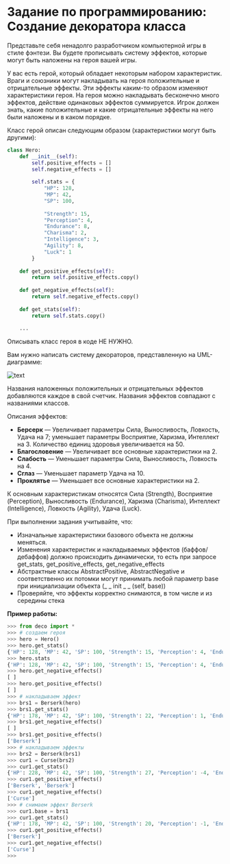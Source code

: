 # Задание по программированию: Создание декоратора класса

Представьте себя ненадолго разработчиком компьютерной игры в стиле фэнтези. Вы будете прописывать систему эффектов, которые могут быть наложены на героя вашей игры.

У вас есть герой, который обладает некоторым набором характеристик. Враги и союзники могут накладывать на героя положительные и отрицательные эффекты. Эти эффекты каким-то образом изменяют характеристики героя. На героя можно накладывать бесконечно много эффектов, действие одинаковых эффектов суммируется. Игрок должен знать, какие положительные и какие отрицательные эффекты на него были наложены и в каком порядке.

Класс герой описан следующим образом (характеристики могут быть другими):

```python
class Hero:
    def __init__(self):
        self.positive_effects = []
        self.negative_effects = []
        
        self.stats = {
            "HP": 128,
            "MP": 42,
            "SP": 100,
            
            "Strength": 15,
            "Perception": 4,
            "Endurance": 8,
            "Charisma": 2,
            "Intelligence": 3,
            "Agility": 8,
            "Luck": 1
        } 
        
    def get_positive_effects(self):
        return self.positive_effects.copy()
    
    def get_negative_effects(self):
        return self.negative_effects.copy()
    
    def get_stats(self):
        return self.stats.copy()
        
    ...
```

Описывать класс героя в коде НЕ НУЖНО.

Вам нужно написать систему декораторов, представленную на UML-диаграмме:

![text](https://d3c33hcgiwev3.cloudfront.net/imageAssetProxy.v1/fXs5G_96EeeAPQprC3K2Bg_8e1189dd970d8e6270b7fbe567341f44_Decorator.JPG?expiry=1560902400000&hmac=pdNP9PxKsg6Ldet33X5WPs6FQtW6Keq2c6m6-0EDXpQ)

Названия наложенных положительных и отрицательных эффектов добавляются каждое в свой счетчик. Названия эффектов совпадают с названиями классов.

Описания эффектов:

* __Берсерк__ — Увеличивает параметры Сила, Выносливость, Ловкость, Удача на 7; уменьшает параметры Восприятие, Харизма, Интеллект на 3. Количество единиц здоровья увеличивается на 50.
* __Благословение__ — Увеличивает все основные характеристики на 2.
* __Слабость__ — Уменьшает параметры Сила, Выносливость, Ловкость на 4.
* __Сглаз__ — Уменьшает параметр Удача на 10.
* __Проклятье__ — Уменьшает все основные характеристики на 2.

К основным характеристикам относятся Сила (Strength), Восприятие (Perception), Выносливость (Endurance), Харизма (Charisma), Интеллект (Intelligence), Ловкость (Agility), Удача (Luck).

При выполнении задания учитывайте, что:

* Изначальные характеристики базового объекта не должны меняться.
* Изменения характеристик и накладываемых эффектов (баффов/дебаффов) должно происходить динамически, то есть при запросе get_stats, get_positive_effects, get_negative_effects
* Абстрактные классы AbstractPositive, AbstractNegative и соответственно их потомки могут принимать любой параметр base при инициализации объекта (_ _ init _ _ (self, base))
* Проверяйте, что эффекты корректно снимаются, в том числе и из середины стека

__Пример работы:__

```python
>>> from deco import *
>>> # создаем героя
>>> hero = Hero()
>>> hero.get_stats()
{'HP': 128, 'MP': 42, 'SP': 100, 'Strength': 15, 'Perception': 4, 'Endurance': 8, 'Charisma': 2, 'Intelligence': 3, 'Agility': 8, 'Luck': 1}
>>> hero.stats
{'HP': 128, 'MP': 42, 'SP': 100, 'Strength': 15, 'Perception': 4, 'Endurance': 8, 'Charisma': 2, 'Intelligence': 3, 'Agility': 8, 'Luck': 1}
>>> hero.get_negative_effects()
[ ]
>>> hero.get_positive_effects()
[ ]
>>> # накладываем эффект
>>> brs1 = Berserk(hero)
>>> brs1.get_stats()
{'HP': 178, 'MP': 42, 'SP': 100, 'Strength': 22, 'Perception': 1, 'Endurance': 15, 'Charisma': -1, 'Intelligence': 0, 'Agility': 15, 'Luck': 8}
>>> brs1.get_negative_effects()
[ ]
>>> brs1.get_positive_effects()
['Berserk']
>>> # накладываем эффекты
>>> brs2 = Berserk(brs1)
>>> cur1 = Curse(brs2)
>>> cur1.get_stats()
{'HP': 228, 'MP': 42, 'SP': 100, 'Strength': 27, 'Perception': -4, 'Endurance': 20, 'Charisma': -6, 'Intelligence': -5, 'Agility': 20, 'Luck': 13}
>>> cur1.get_positive_effects()
['Berserk', 'Berserk']
>>> cur1.get_negative_effects()
['Curse']
>>> # снимаем эффект Berserk
>>> cur1.base = brs1
>>> cur1.get_stats()
{'HP': 178, 'MP': 42, 'SP': 100, 'Strength': 20, 'Perception': -1, 'Endurance': 13, 'Charisma': -3, 'Intelligence': -2, 'Agility': 13, 'Luck': 6}
>>> cur1.get_positive_effects()
['Berserk']
>>> cur1.get_negative_effects()
['Curse']
>>>
```

